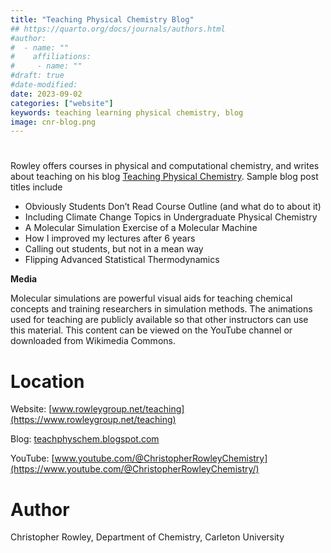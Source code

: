 ```yaml
---
title: "Teaching Physical Chemistry Blog"
## https://quarto.org/docs/journals/authors.html
#author:
#  - name: ""
#    affiliations:
#     - name: ""
#draft: true
#date-modified:
date: 2023-09-02
categories: ["website"]
keywords: teaching learning physical chemistry, blog
image: cnr-blog.png
---
```

# 

Rowley offers courses in physical and computational chemistry, and writes about teaching on his blog [Teaching Physical Chemistry](http://teachphyschem.blogspot.com/). Sample blog post titles include

-   Obviously Students Don&rsquo;t Read Course Outline (and what do to about it)
-   Including Climate Change Topics in Undergraduate Physical Chemistry
-   A Molecular Simulation Exercise of a Molecular Machine
-   How I improved my lectures after 6 years
-   Calling out students, but not in a mean way
-   Flipping Advanced Statistical Thermodynamics

**Media**

Molecular simulations are powerful visual aids for teaching chemical concepts and training researchers in simulation methods. The animations used for teaching are publicly available so that other instructors can use this material. This content can be viewed on the YouTube channel or downloaded from Wikimedia Commons.


# Location

Website: [www.rowleygroup.net/teaching](https://www.rowleygroup.net/teaching)

Blog: [teachphyschem.blogspot.com](http://teachphyschem.blogspot.com/)

YouTube: [www.youtube.com/@ChristopherRowleyChemistry](https://www.youtube.com/@ChristopherRowleyChemistry/)


# Author

Christopher Rowley, Department of Chemistry, Carleton University

